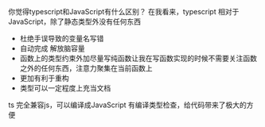 你觉得typescript和JavaScript有什么区别？
在我看来，typescript 相对于JavaScript，除了静态类型外没有任何东西

- 杜绝手误导致的变量名写错
- 自动完成 解放脑容量
- 函数上的类型约束外加尽量写纯函数让我在写函数实现的时候不需要关注函数之外的任何东西，注意力聚集在当前函数上
- 更加有利于重构
- 类型可以一定程度上充当文档

ts 完全兼容js，可以编译成JavaScript
有编译类型检查，给代码带来了极大的方便